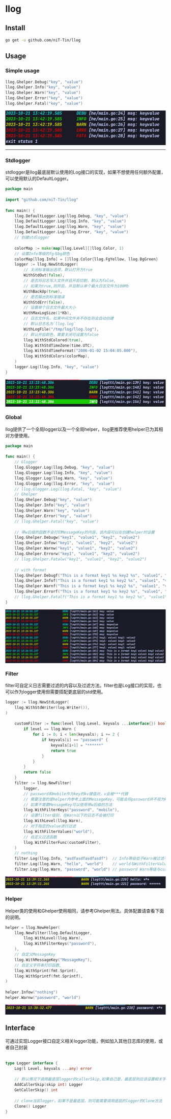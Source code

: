 # llog

## Install

```bash
go get -u github.com/niT-Tin/llog
```
## Usage

### Simple usage

```go
llog.Ghelper.Debug("key", "value")
llog.Ghelper.Info("key", "value")
llog.Ghelper.Warn("key", "value")
llog.Ghelper.Error("key", "value")
llog.Ghelper.Fatal("key", "value")
```
<img src="./pics/simple.png" align='center'/>

---

### Stdlogger

stdlogger是llog最底层默认使用的Log接口的实现，如果不想使用任何额外配置，可以使用默认的DefaultLogger。

```go
package main

import "github.com/niT-Tin/llog"

func main() {
    llog.DefaultLogger.Log(llog.Debug, "key", "value")
    llog.DefaultLogger.Log(llog.Info, "key", "value")
    llog.DefaultLogger.Log(llog.Warn, "key", "value")
    llog.DefaultLogger.Log(llog.Error, "key", "value")
    // 创建stdlogger

	colorMap := make(map[llog.Level][]llog.Color, 1)
    // 设置Info等级的fg与bg颜色
	colorMap[llog.Info] = []llog.Color{llog.FgYellow, llog.BgGreen}
	logger := llog.NewStdLogger(
        // 关闭标准输出选项，默认打开为true
        WithStdOut(false),
        // 是否将日志写入文件并且开启切割，默认为false,
        // 如果为true,则开启，并且默认单个最大日志文件为100Mb
		WithBackUp(true),
        // 是否输出到标准错误
        WithStdErr(false),
        // 设置单个日志文件最大大小
		WithMaxLogSize(1*Kb),
        // 日志文件名，如果中间文件夹不存在则会自动创建
        // 默认日志名为`llog.log`
		WithLogFile("/tmp/log/llog.log"),
        // 默认开启颜色，需要关闭可设置为false
		llog.WithStdColored(true),
		llog.WithStdTimeZone(time.UTC),
		llog.WithStdTimeFormat("2006-01-02 15:04:05.000"),
		llog.WithStdColors(colorMap),
	)
	logger.Log(llog.Info, "key", "value")
}

```
<img src="./pics/default.png" align='center'/>

### Global

llog提供了一个全局logger以及一个全局helper，llog更推荐使用helper已为其相对方便使用。

```go
package main

func main() {
    // Glogger
	llog.Glogger.Log(llog.Debug, "key", "value")
	llog.Glogger.Log(llog.Info, "key", "value")
	llog.Glogger.Log(llog.Warn, "key", "value")
	llog.Glogger.Log(llog.Error, "key", "value")
	// llog.Glogger.Log(llog.Fatal, "key", "value")
    // Ghelper
	llog.Ghelper.Debug("key", "value")
	llog.Ghelper.Info("key", "value")
	llog.Ghelper.Warn("key", "value")
	llog.Ghelper.Error("key", "value")
	// llog.Ghelper.Fatal("key", "value")

    // 带w后缀的函数不会打印MessageKey的内容，该内容可以在创建helper时设置
	llog.Ghelper.Debugw("key1", "value1", "key2", "value2")
	llog.Ghelper.Infow("key1", "value1", "key2", "value2")
	llog.Ghelper.Warnw("key1", "value1", "key2", "value2")
	llog.Ghelper.Errorw("key1", "value1", "key2", "value2")
	// llog.Ghelper.Fatalw("key1", "value1", "key2", "value2")

    // with format
	llog.Ghelper.Debugf("This is a format key1 %s key2 %s", "value1", "value2")
	llog.Ghelper.Infof("This is a format key1 %s key2 %s", "value1", "value2")
	llog.Ghelper.Warnf("This is a format key1 %s key2 %s", "value1", "value2")
	llog.Ghelper.Errorf("This is a format key1 %s key2 %s", "value1", "value2")
	// llog.Ghelper.Fatalf("This is a format key1 %s key2 %s", "value1", "value2")
}

```

<img src="./pics/ghelper.png" align='center'/>

### Filter

filter可自定义日志需要过滤的内容以及过滤方法。filter也是Log接口的实现，也可以作为logger使用但需要搭配更底层的std使用。

```go
logger := llog.NewStdLogger(
	llog.WithStdWriter(log.Writer()),
)

	customFilter := func(level llog.Level, keyvals ...interface{}) bool {
		if level == llog.Warn {
			for i := 0; i < len(keyvals); i += 2 {
				if keyvals[i] == "password" {
					keyvals[i+1] = "******"
					return true
				}
			}
		}
		return false
    }
	filter := llog.NewFilter(
		logger,
		// password和mobile作为key的kv键值对，v会被***代替
		// 需要注意的是helper内参考上面的MessageKey，可能会将password并不视为key
		// 如果不需要MessageKey可以使用带w后缀的方法
		llog.WithFilterKeys("password", "mobile"),
		// 设置filter级别，在Warn以下的日志不会被打印
		llog.WithLevel(llog.Warn),
		// 对于指定的value进行过滤
		llog.WithFilterValues("world"),
		// 自定义过滤函数
		llog.WithFilterFunc(customFilter),
	)
	// nothing
	filter.Log(llog.Info, "asdfasdfasdfasdf")  // Info等级低于Warn被过滤不被打印
	filter.Log(llog.Warn, "hello", "world")    // world与WithFilterValues内参数匹配，被默认字符串"***"掩盖
	filter.Log(llog.Warn, "password", "world") // password Warn等级与customFilter内匹配并且password也被匹配，world被自定义字符串掩盖

```

<img src="./pics/filtert.png" align='center'/>

### Helper

Helper类的使用和Ghelper使用相同，请参考Ghelper用法。具体配置请查看下面的说明。


```go
helper = llog.NewHelper(
	llog.NewFilter(llog.DefaultLogger,
		llog.WithLevel(llog.Warn),
		llog.WithFilterKeys("password"),
	),
	// 自定义MessageKey
	llog.WithMessageKey("MessageKey"),
	// 自定义字符串打印函数,
	llog.WithSprint(fmt.Sprint),
	llog.WithSprintf(fmt.Sprintf),
)

helper.Infow("nothing")
helper.Warnw("password", "world")
```

<img src="./pics/helpert.png" align='center'/>

## Interface

可通过实现Logger接口自定义相关logger功能，例如加入其他日志库的使用，或者自己封装

```go

type Logger interface {
	Log(l Level, keyvals ...any) error

    // 默认情况下调用最底层logger的callerSkip,如果自己是，最底层则应该设置相关字段，对其进行增加，便于打印正确的日志位置。
	AddCallerSkip(skip int) Logger
	GetCallerSkip() int

    // clone当前logger，如果不是最底层，则可能需要调用底层的logger的Clone方法
	Clone() Logger
}
```
